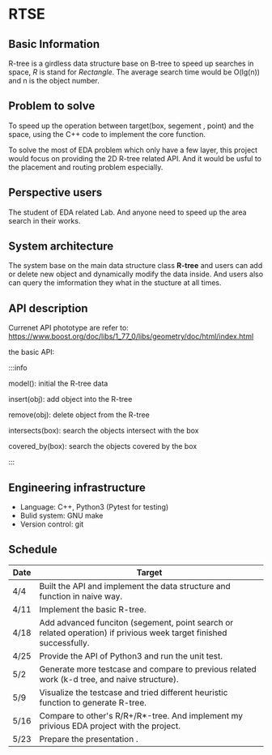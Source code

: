 # RTSE
## Basic Information
R-tree is a girdless data structure base on B-tree to speed up searches in space, *R* is stand for *Rectangle*. The average search time would be O(lg(n)) and n is the object number.

## Problem to solve
To speed up the operation between target(box, segement , point) and the space, using the C++ code to implement the core function.

To solve the most of EDA problem which only have a few layer, this project would focus on providing the 2D R-tree related API. And it would be usful to the placement and routing problem especially.


## Perspective users
The student of EDA related Lab.
And anyone need to speed up the area search in their works.

## System architecture
The system base on the main data structure class **R-tree** and users can add or delete new object and dynamically modify the data inside. And users also can query the imformation they what in the stucture at all times.

## API description
Currenet API phototype are refer to:
https://www.boost.org/doc/libs/1_77_0/libs/geometry/doc/html/index.html

the basic API:

:::info

model(): initial the R-tree data

insert(obj): add object into the R-tree

remove(obj): delete object from the R-tree

intersects(box): search the objects intersect with the box

covered_by(box): search the objects covered by the box

:::

## Engineering infrastructure
- Language: C++, Python3 (Pytest for testing)
- Bulid system: GNU make
- Version control: git

## Schedule

| Date | Target                                                                                                             |
| ---- | ------------------------------------------------------------------------------------------------------------------ |
| 4/4  | Built the API and implement the data structure and function in naive way.                                          |
| 4/11 | Implement the basic R-tree.                                                                                        |
| 4/18 | Add advanced funciton (segement, point search or related operation) if privious week target finished successfully. |
| 4/25 | Provide the API of Python3 and run the unit test.                                                                  |
| 5/2  | Generate more testcase and compare to previous related work (k-d tree, and naive structure).                       |
| 5/9  | Visualize the testcase and tried different heuristic function to generate R-tree.                                  |
| 5/16 | Compare to other's R/R+/R*-tree. And implement my privious EDA project with the project.                           |
| 5/23 | Prepare the presentation .                                                                                         |

